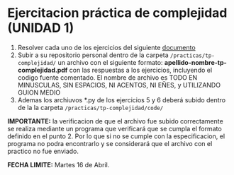 # Ejercitacion práctica de complejidad (UNIDAD 1)

1. Resolver cada uno de los ejercicios del siguiente [documento](https://docs.google.com/document/d/1Jnl_FLON7ZRK7uhKih8Ke8CxMN5p3952twdBhm13280/edit)
2. Subir a su repositorio personal dentro de la carpeta `/practicas/tp-complejidad/` un archivo con el siguiente formato: **apellido-nombre-tp-complejidad.pdf**  con las respuestas a los ejercicios, incluyendo el codigo fuente comentado. El nombre de archivo es TODO EN MINUSCULAS, SIN ESPACIOS, NI ACENTOS, NI EÑES, y UTILIZANDO GUION MEDIO  
3. Ademas los archiuvos *.py de los ejercicios 5 y 6 deberá subido dentro de la la carpeta `/practicas/tp-complejidad/code/`

**IMPORTANTE:** la verificacion de que el archivo fue subido correctamente  se realiza mediante un programa que verificará que se cumpla el formato definido en el punto 2. Por lo que si no se cumple con la especificacion, el programa no podra encontrarlo y se considerará que el archivo con el practico no fue enviado.



**FECHA LIMITE:** Martes 16 de Abril.


